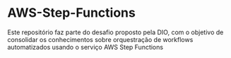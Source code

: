 # AWS-Step-Functions
 Este repositório faz parte do desafio proposto pela DIO, com o objetivo de consolidar os conhecimentos sobre orquestração de workflows automatizados usando o serviço AWS Step Functions
